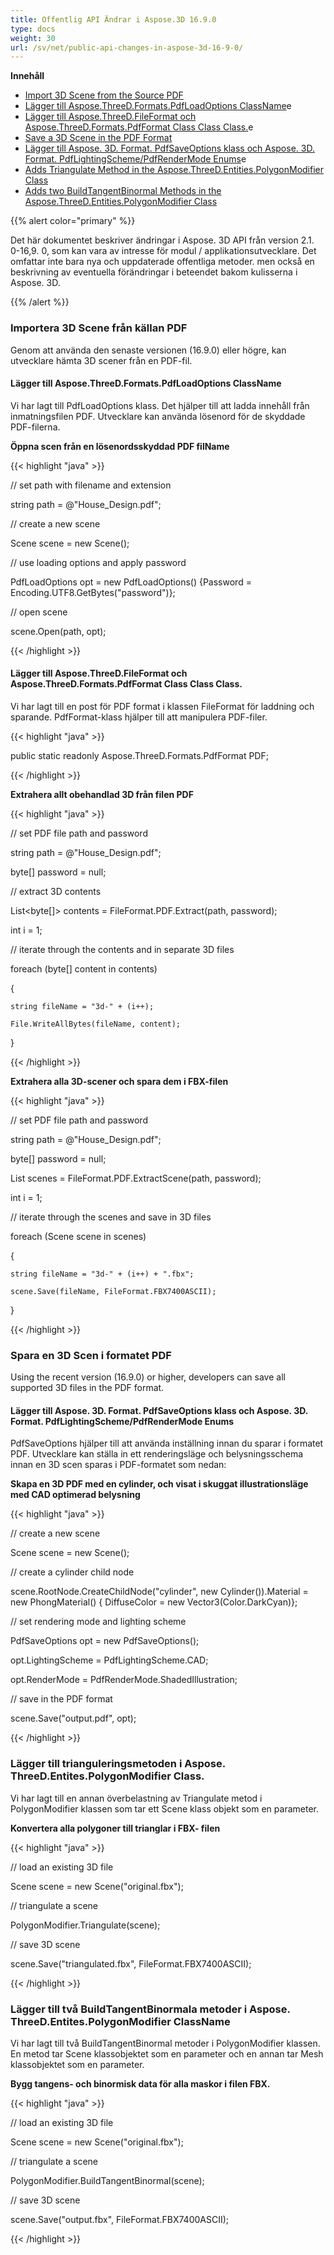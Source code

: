 ```yaml
---
title: Offentlig API Ändrar i Aspose.3D 16.9.0
type: docs
weight: 30
url: /sv/net/public-api-changes-in-aspose-3d-16-9-0/
---
```

**Innehåll**

- [Import 3D Scene from the Source PDF](#PublicAPIChangesinAspose.3D16.9.0-Import3DScenefromtheSourcePDF) 
- [Lägger till Aspose.ThreeD.Formats.PdfLoadOptions ClassName](#PublicAPIChangesinAspose.3D16.9.0-AddsAspose.ThreeD.Formats.PdfLoadOptionsClass)e
- [Lägger till Aspose.ThreeD.FileFormat och Aspose.ThreeD.Formats.PdfFormat Class Class Class.](#PublicAPIChangesinAspose.3D16.9.0-AddsAspose.ThreeD.FileFormatandAspose.ThreeD.Formats.PdfFormatClass)e
- [Save a 3D Scene in the PDF Format](#PublicAPIChangesinAspose.3D16.9.0-Savea3DSceneinthePDFFormat) 
- [Lägger till Aspose. 3D. Format. PdfSaveOptions klass och Aspose. 3D. Format. PdfLightingScheme/PdfRenderMode Enums](#PublicAPIChangesinAspose.3D16.9.0-AddsAspose.ThreeD.Formats.PdfSaveOptionsclassandAspose.ThreeD.Formats.PdfLightingScheme/PdfRenderModeEnums)e
- [Adds Triangulate Method in the Aspose.ThreeD.Entities.PolygonModifier Class](#PublicAPIChangesinAspose.3D16.9.0-AddsTriangulateMethodintheAspose.ThreeD.Entities.PolygonModifierClass)
- [Adds two BuildTangentBinormal Methods in the Aspose.ThreeD.Entities.PolygonModifier Class](#PublicAPIChangesinAspose.3D16.9.0-AddstwoBuildTangentBinormalMethodsintheAspose.ThreeD.Entities.PolygonModifierClass)

{{% alert color="primary" %}} 

Det här dokumentet beskriver ändringar i Aspose. 3D API från version 2.1. 0-16,9. 0, som kan vara av intresse för modul / applikationsutvecklare. Det omfattar inte bara nya och uppdaterade offentliga metoder. men också en beskrivning av eventuella förändringar i beteendet bakom kulisserna i Aspose. 3D.

{{% /alert %}} 
###  **Importera 3D Scene från källan PDF**
Genom att använda den senaste versionen (16.9.0) eller högre, kan utvecklare hämta 3D scener från en PDF-fil.
####  **Lägger till Aspose.ThreeD.Formats.PdfLoadOptions ClassName**
Vi har lagt till PdfLoadOptions klass. Det hjälper till att ladda innehåll från inmatningsfilen PDF. Utvecklare kan använda lösenord för de skyddade PDF-filerna.

**Öppna scen från en lösenordsskyddad PDF filName**

{{< highlight "java" >}}

 // set path with filename and extension 

string path = @"House_Design.pdf";

// create a new scene

Scene scene = new Scene();

// use loading options and apply password

PdfLoadOptions opt = new PdfLoadOptions() {Password = Encoding.UTF8.GetBytes("password")};

// open scene

scene.Open(path, opt);

{{< /highlight >}}
####  **Lägger till Aspose.ThreeD.FileFormat och Aspose.ThreeD.Formats.PdfFormat Class Class Class.**
Vi har lagt till en post för PDF format i klassen FileFormat för laddning och sparande. PdfFormat-klass hjälper till att manipulera PDF-filer.

{{< highlight "java" >}}

 public static readonly Aspose.ThreeD.Formats.PdfFormat PDF;

{{< /highlight >}}

**Extrahera allt obehandlad 3D från filen PDF**

{{< highlight "java" >}}

 // set PDF file path and password

string path = @"House_Design.pdf";

byte[] password = null;

// extract 3D contents

List<byte[]> contents = FileFormat.PDF.Extract(path, password);

int i = 1;

// iterate through the contents and in separate 3D files

foreach (byte[] content in contents)

{

    string fileName = "3d-" + (i++);

    File.WriteAllBytes(fileName, content);

}

{{< /highlight >}}

**Extrahera alla 3D-scener och spara dem i FBX-filen**

{{< highlight "java" >}}

 // set PDF file path and password

string path = @"House_Design.pdf";

byte[] password = null;

List<Scene> scenes = FileFormat.PDF.ExtractScene(path, password);

int i = 1;

// iterate through the scenes and save in 3D files

foreach (Scene scene in scenes)

{

    string fileName = "3d-" + (i++) + ".fbx";

    scene.Save(fileName, FileFormat.FBX7400ASCII);

}

{{< /highlight >}}
###  **Spara en 3D Scen i formatet PDF**
Using the recent version (16.9.0) or higher, developers can save all supported 3D files in the PDF format.
####  **Lägger till Aspose. 3D. Format. PdfSaveOptions klass och Aspose. 3D. Format. PdfLightingScheme/PdfRenderMode Enums**
PdfSaveOptions hjälper till att använda inställning innan du sparar i formatet PDF. Utvecklare kan ställa in ett renderingsläge och belysningsschema innan en 3D scen sparas i PDF-formatet som nedan:

**Skapa en 3D PDF med en cylinder, och visat i skuggat illustrationsläge med CAD optimerad belysning**

{{< highlight "java" >}}

 // create a new scene

Scene scene = new Scene();

// create a cylinder child node

scene.RootNode.CreateChildNode("cylinder", new Cylinder()).Material = new PhongMaterial() { DiffuseColor = new Vector3(Color.DarkCyan)};

// set rendering mode and lighting scheme

PdfSaveOptions opt = new PdfSaveOptions();

opt.LightingScheme = PdfLightingScheme.CAD;

opt.RenderMode = PdfRenderMode.ShadedIllustration;

// save in the PDF format

scene.Save("output.pdf", opt);

{{< /highlight >}}
###  **Lägger till trianguleringsmetoden i Aspose. ThreeD.Entites.PolygonModifier Class.**
Vi har lagt till en annan överbelastning av Triangulate metod i PolygonModifier klassen som tar ett Scene klass objekt som en parameter.

**Konvertera alla polygoner till trianglar i FBX- filen**

{{< highlight "java" >}}

 // load an existing 3D file

Scene scene = new Scene("original.fbx");

// triangulate a scene

PolygonModifier.Triangulate(scene);

// save 3D scene

scene.Save("triangulated.fbx", FileFormat.FBX7400ASCII);

{{< /highlight >}}
###  **Lägger till två BuildTangentBinormala metoder i Aspose. ThreeD.Entites.PolygonModifier ClassName**
Vi har lagt till två BuildTangentBinormal metoder i PolygonModifier klassen. En metod tar Scene klassobjektet som en parameter och en annan tar Mesh klassobjektet som en parameter.

**Bygg tangens- och binormisk data för alla maskor i filen FBX.**

{{< highlight "java" >}}

 // load an existing 3D file

Scene scene = new Scene("original.fbx");

// triangulate a scene

PolygonModifier.BuildTangentBinormal(scene);

// save 3D scene

scene.Save("output.fbx", FileFormat.FBX7400ASCII);

{{< /highlight >}}
